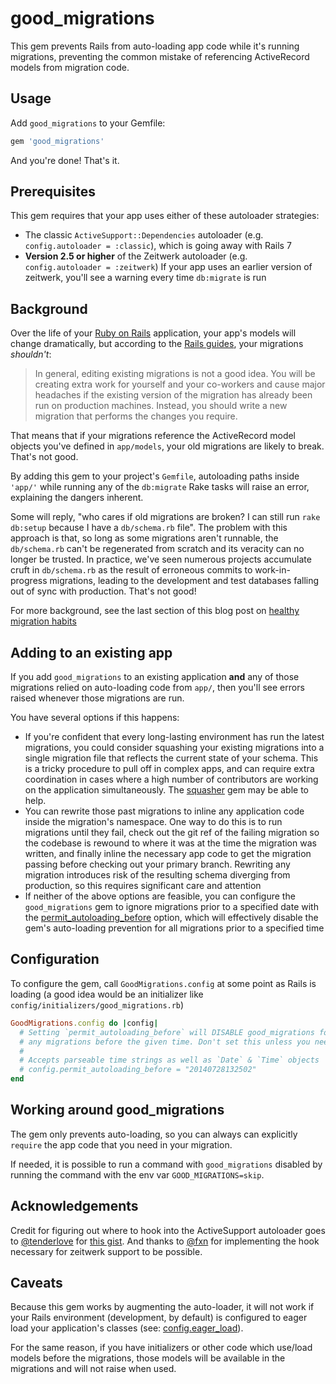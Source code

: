 # good_migrations

This gem prevents Rails from auto-loading app code while it's running migrations,
preventing the common mistake of referencing ActiveRecord models from migration
code.

## Usage

Add `good_migrations` to your Gemfile:

``` ruby
gem 'good_migrations'
```

And you're done! That's it.

## Prerequisites

This gem requires that your app uses either of these autoloader strategies:

* The classic `ActiveSupport::Dependencies` autoloader (e.g. `config.autoloader
  = :classic`), which is going away with Rails 7
* **Version 2.5 or higher** of the Zeitwerk autoloader (e.g. `config.autoloader =
  :zeitwerk`) If your app uses an earlier version of zeitwerk, you'll see a
  warning every time `db:migrate` is run

## Background

Over the life of your [Ruby on Rails](http://rubyonrails.org) application, your
app's models will change dramatically, but according to the [Rails
guides](http://guides.rubyonrails.org/active_record_migrations.html#changing-existing-migrations), your migrations _shouldn't_:

> In general, editing existing migrations is not a good idea. You will be
creating extra work for yourself and your co-workers and cause major headaches
if the existing version of the migration has already been run on production
machines. Instead, you should write a new migration that performs the changes you
require.

That means that if your migrations reference the ActiveRecord model objects
you've defined in `app/models`, your old migrations are likely to break. That's
not good.

By adding this gem to your project's `Gemfile`, autoloading paths inside `'app/'`
while running any of the `db:migrate` Rake tasks will raise an error, explaining
the dangers inherent.

Some will reply, "who cares if old migrations are broken? I can still run `rake
db:setup` because I have a `db/schema.rb` file". The problem with this approach
is that, so long as some migrations aren't runnable, the `db/schema.rb` can't
be regenerated from scratch and its veracity can no longer be trusted. In
practice, we've seen numerous projects accumulate cruft in `db/schema.rb` as the
result of erroneous commits to work-in-progress migrations, leading to the
development and test databases falling out of sync with production. That's not
good!

For more background, see the last section of this blog post on [healthy migration
habits](http://blog.testdouble.com/posts/2014-11-04-healthy-migration-habits.html)

## Adding to an existing app

If you add `good_migrations` to an existing application **and** any of those
migrations relied on auto-loading code from `app/`, then you'll see errors
raised whenever those migrations are run.

You have several options if this happens:

* If you're confident that every long-lasting environment has run the latest
  migrations, you could consider squashing your existing migrations into a
  single migration file that reflects the current state of your schema. This is
  a tricky procedure to pull off in complex apps, and can require extra
  coordination in cases where a high number of contributors are working on the
  application simultaneously. The
  [squasher](https://github.com/jalkoby/squasher) gem may be able to help.
* You can rewrite those past migrations to inline any application code inside
  the migration's namespace. One way to do this is to run migrations until they
  fail, check out the git ref of the failing migration so the codebase is
  rewound to where it was at the time the migration was written, and finally
  inline the necessary app code to get the migration passing before checking out
  your primary branch. Rewriting any migration introduces risk of the resulting
  schema diverging from production, so this requires significant care and
  attention
* If neither of the above options are feasible, you can configure the
  `good_migrations` gem to ignore migrations prior to a specified date with the
  [permit_autoloading_before](#permit_autoloading_before-configuration)
  option, which will effectively disable the gem's auto-loading prevention for
  all migrations prior to a specified time

## Configuration

To configure the gem, call `GoodMigrations.config` at some point as Rails is
loading (a good idea would be an initializer like
`config/initializers/good_migrations.rb`)

```ruby
GoodMigrations.config do |config|
  # Setting `permit_autoloading_before` will DISABLE good_migrations for
  # any migrations before the given time. Don't set this unless you need to!
  #
  # Accepts parseable time strings as well as `Date` & `Time` objects
  # config.permit_autoloading_before = "20140728132502"
end
```

## Working around good_migrations

The gem only prevents auto-loading, so you can always can explicitly `require`
the app code that you need in your migration.

If needed, it is possible to run a command with `good_migrations` disabled by
running the command with the env var `GOOD_MIGRATIONS=skip`.

## Acknowledgements

Credit for figuring out where to hook into the ActiveSupport autoloader goes
to [@tenderlove](https://github.com/tenderlove) for [this
gist](https://gist.github.com/tenderlove/44447d1b1e466a28eb3f). And thanks to
[@fxn](https://github.com/fxn) for implementing the hook necessary for zeitwerk
support to be possible.

## Caveats

Because this gem works by augmenting the auto-loader, it will not work if your
Rails environment (development, by default) is configured to eager load your
application's classes (see:
[config.eager_load](http://edgeguides.rubyonrails.org/configuring.html#rails-general-configuration)).

For the same reason, if you have initializers or other code which use/load models
before the migrations, those models will be available in the migrations and will
not raise when used.

